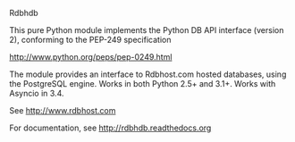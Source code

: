 

Rdbhdb

This pure Python module implements the Python DB API interface (version 2),
conforming to the PEP-249 specification

http://www.python.org/peps/pep-0249.html


The module provides an interface to Rdbhost.com hosted databases, using
the PostgreSQL engine.  Works in both Python 2.5+ and 3.1+.  Works with Asyncio in 3.4.

See http://www.rdbhost.com


For documentation, see http://rdbhdb.readthedocs.org


